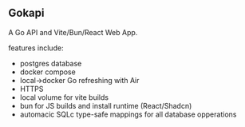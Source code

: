 ## Gokapi

A Go API and Vite/Bun/React Web App.

features include:

- postgres database
- docker compose
- local->docker Go refreshing with Air
- HTTPS
- local volume for vite builds
- bun for JS builds and install runtime (React/Shadcn)
- automacic SQLc type-safe mappings for all database opperations
